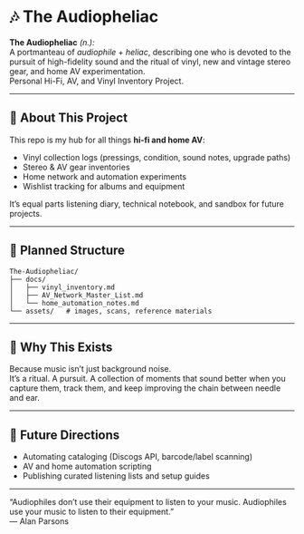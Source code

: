 # 🎶 The Audiopheliac

**The Audiopheliac** *(n.):*  
A portmanteau of *audiophile* + *heliac*, describing one who is devoted to the pursuit of high-fidelity sound and the ritual of vinyl, new and vintage stereo gear, and home AV experimentation.  
Personal Hi-Fi, AV, and Vinyl Inventory Project.

---

## 📀 About This Project

This repo is my hub for all things **hi-fi and home AV**:  
- Vinyl collection logs (pressings, condition, sound notes, upgrade paths)  
- Stereo & AV gear inventories  
- Home network and automation experiments  
- Wishlist tracking for albums and equipment  

It’s equal parts listening diary, technical notebook, and sandbox for future projects.  

---

## 📂 Planned Structure

```text
The-Audiopheliac/
├── docs/
│   ├── vinyl_inventory.md
│   ├── AV_Network_Master_List.md
│   └── home_automation_notes.md
└── assets/   # images, scans, reference materials
```

---

## 🌟 Why This Exists

Because music isn’t just background noise.  
It’s a ritual. A pursuit. A collection of moments that sound better when you capture them, track them, and keep improving the chain between needle and ear.

---

## 🚀 Future Directions

- Automating cataloging (Discogs API, barcode/label scanning)  
- AV and home automation scripting  
- Publishing curated listening lists and setup guides  

---

“Audiophiles don’t use their equipment to listen to your music. Audiophiles use your music to listen to their equipment.”  
— Alan Parsons
